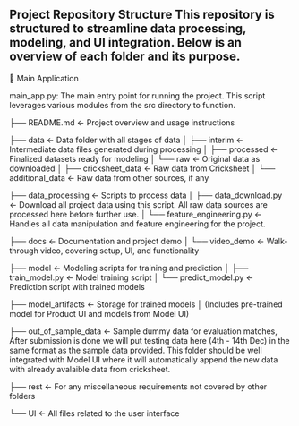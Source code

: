 ## Project Repository Structure This repository is structured to streamline data processing, modeling, and UI integration. Below is an overview of each folder and its purpose.

🚀 Main Application

main_app.py: The main entry point for running the project. This script leverages various modules from the src directory to function.

├── README.md                   <- Project overview and usage instructions



├── data                        <- Data folder with all stages of data
│   ├── interim                 <- Intermediate data files generated during processing
│   ├── processed               <- Finalized datasets ready for modeling
│   └── raw                     <- Original data as downloaded
│       ├── cricksheet_data     <- Raw data from Cricksheet
│       └── additional_data     <- Raw data from other sources, if any




├── data_processing             <- Scripts to process data
│   ├── data_download.py        <- Download all project data using this script. All raw data sources are processed here before further use.
│   └── feature_engineering.py  <- Handles all data manipulation and feature engineering for the project.



├── docs                        <- Documentation and project demo
│   └── video_demo              <- Walk-through video, covering setup, UI, and functionality




├── model                       <- Modeling scripts for training and prediction
│   ├── train_model.py          <- Model training script
│   └── predict_model.py        <- Prediction script with trained models



├── model_artifacts             <- Storage for trained models
│                             (Includes pre-trained model for Product UI and models from Model UI)



├── out_of_sample_data          <- Sample dummy data for evaluation matches, After submission is done we will put testing data here (4th - 14th Dec)
                                in the same format as the sample data provided. This folder should be well integrated with Model UI where it will
                                automatically append the new data with already avalaible data from cricksheet.


├── rest                        <- For any miscellaneous requirements not covered by other folders 

└── UI                          <- All files related to the user interface 
